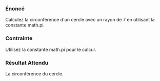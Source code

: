 ### Énoncé

Calculez la circonférence d'un cercle avec un rayon de 7 en utilisant la constante math.pi.

### Contrainte

Utilisez la constante math.pi pour le calcul.

### Résultat Attendu 

La circonférence du cercle.